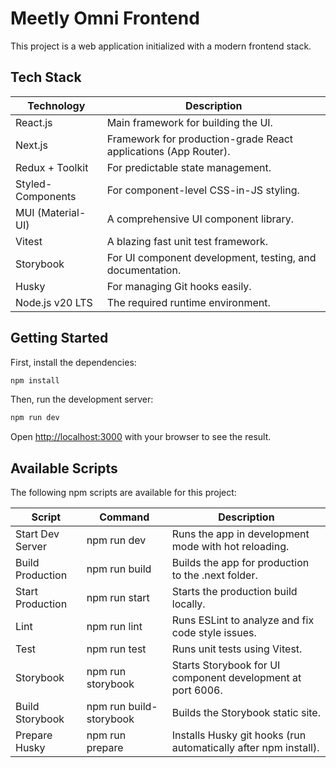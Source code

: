 # Meetly Omni Frontend

This project is a web application initialized with a modern frontend stack.

## Tech Stack

| Technology         | Description                                                      |
|--------------------|------------------------------------------------------------------|
| React.js           | Main framework for building the UI.                              |
| Next.js            | Framework for production-grade React applications (App Router).  |
| Redux + Toolkit    | For predictable state management.                                |
| Styled-Components  | For component-level CSS-in-JS styling.                           |
| MUI (Material-UI)  | A comprehensive UI component library.                            |
| Vitest             | A blazing fast unit test framework.                              |
| Storybook          | For UI component development, testing, and documentation.        |
| Husky              | For managing Git hooks easily.                                   |
| Node.js v20 LTS    | The required runtime environment.                                |


## Getting Started

First, install the dependencies:
```bash
npm install
```

Then, run the development server:
```bash
npm run dev
```

Open [http://localhost:3000](http://localhost:3000) with your browser to see the result.

## Available Scripts

The following npm scripts are available for this project:

| Script                | Command                        | Description                                                      |
|-----------------------|--------------------------------|------------------------------------------------------------------|
| Start Dev Server      | npm run dev                    | Runs the app in development mode with hot reloading.              |
| Build Production      | npm run build                  | Builds the app for production to the .next folder.                |
| Start Production      | npm run start                  | Starts the production build locally.                              |
| Lint                  | npm run lint                   | Runs ESLint to analyze and fix code style issues.                 |
| Test                  | npm run test                   | Runs unit tests using Vitest.                                     |
| Storybook             | npm run storybook              | Starts Storybook for UI component development at port 6006.       |
| Build Storybook       | npm run build-storybook         | Builds the Storybook static site.                                 |
| Prepare Husky         | npm run prepare                | Installs Husky git hooks (run automatically after npm install).   |

